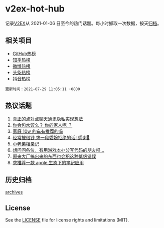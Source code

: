 # v2ex-hot-hub

 记录[V2EX](https://www.v2ex.com/)从 2021-01-06 日至今的热门话题。每小时抓取一次数据，按天[归档](archives)。
 
 ## 相关项目

- [GitHub热榜](https://github.com/lonnyzhang423/github-hot-hub)
- [知乎热榜](https://github.com/lonnyzhang423/zhihu-hot-hub)
- [微博热榜](https://github.com/lonnyzhang423/weibo-hot-hub)
- [头条热榜](https://github.com/lonnyzhang423/toutiao-hot-hub)
- [抖音热榜](https://github.com/lonnyzhang423/douyin-hot-hub)


 `更新时间：2021-07-29 11:05:11 +0800`

## 热议话题

1. [真正的点对点聊天通讯隐私实现想法](https://www.v2ex.com/t/792283)
1. [你会包水饺么？ 你的家人呢 ？](https://www.v2ex.com/t/792322)
1. [家庭 10w 的车有推荐的吗](https://www.v2ex.com/t/792254)
1. [经常被借钱,求一段委婉拒绝的话! 感谢🙏](https://www.v2ex.com/t/792309)
1. [小老弟相亲记](https://www.v2ex.com/t/792382)
1. [想问问各位，有用游戏本办公写代码的朋友吗…](https://www.v2ex.com/t/792273)
1. [原来大厂搞出来的东西也会犯这种低级错误](https://www.v2ex.com/t/792233)
1. [求推荐一款 apple 生态下的笔记应用](https://www.v2ex.com/t/792306)

## 历史归档

[archives](archives)

## License

See the [LICENSE](LICENSE) file for license rights and limitations (MIT).
